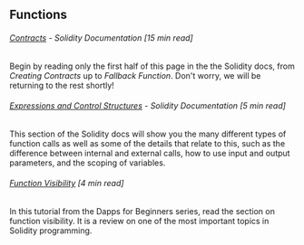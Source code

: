 ## Functions

###### [Contracts](https://solidity.readthedocs.io/en/develop/contracts.html#contracts) - Solidity Documentation \[15 min read\]

Begin by reading only the first half of this page in the the Solidity docs, from _Creating Contracts_ up to _Fallback Function_.  Don't worry, we will be returning to the rest shortly!

###### [Expressions and Control Structures](https://solidity.readthedocs.io/en/develop/control-structures.html) - Solidity Documentation \[5 min read\]

This section of the Solidity docs will show you the many different types of function calls as well as some of the details that relate to this, such as the difference between internal and external calls, how to use input and output parameters, and the scoping of variables.

###### [Function Visibility](https://dappsforbeginners.wordpress.com/tutorials/function-visibility-and-global-variables/) \[4 min read\]

In this tutorial from the Dapps for Beginners series, read the section on function visibility.  It is a review on one of the most important topics in Solidity programming.

